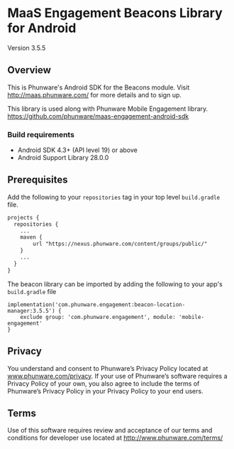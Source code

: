 
MaaS Engagement Beacons Library for Android
==============

Version 3.5.5

## Overview 
This is Phunware's Android SDK for the Beacons module. Visit http://maas.phunware.com/ for more details and to sign up.

This library is used along with Phunware Mobile Engagement library. 
https://github.com/phunware/maas-engagement-android-sdk


### Build requirements  
* Android SDK 4.3+ (API level 19) or above 
* Android Support Library 28.0.0

Prerequisites
-------------

Add the following to your `repositories` tag in your top level `build.gradle` file.

 ```XML
 projects {
   repositories {
     ...
     maven {
         url "https://nexus.phunware.com/content/groups/public/"
     }
     ...
   }
 }
 ```

The beacon library can be imported by adding the following to your app's `build.gradle` file
 ```
 implementation('com.phunware.engagement:beacon-location-manager:3.5.5') {
     exclude group: 'com.phunware.engagement', module: 'mobile-engagement'
 }
 ```


Privacy  
-----------  
You understand and consent to Phunware’s Privacy Policy located at www.phunware.com/privacy. If your use of Phunware’s software requires a Privacy Policy of your own, you also agree to include the terms of Phunware’s Privacy Policy in your Privacy Policy to your end users.  
  
Terms  
-----------  
Use of this software requires review and acceptance of our terms and conditions for developer use located at http://www.phunware.com/terms/

